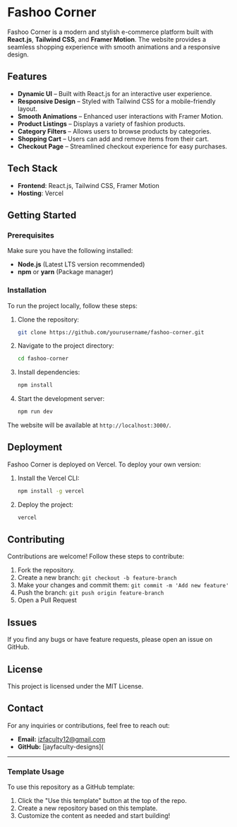 # Fashoo Corner

Fashoo Corner is a modern and stylish e-commerce platform built with **React.js**, **Tailwind CSS**, and **Framer Motion**. The website provides a seamless shopping experience with smooth animations and a responsive design.

## Features

- **Dynamic UI** – Built with React.js for an interactive user experience.
- **Responsive Design** – Styled with Tailwind CSS for a mobile-friendly layout.
- **Smooth Animations** – Enhanced user interactions with Framer Motion.
- **Product Listings** – Displays a variety of fashion products.
- **Category Filters** – Allows users to browse products by categories.
- **Shopping Cart** – Users can add and remove items from their cart.
- **Checkout Page** – Streamlined checkout experience for easy purchases.

## Tech Stack

- **Frontend**: React.js, Tailwind CSS, Framer Motion
- **Hosting**: Vercel

## Getting Started

### Prerequisites

Make sure you have the following installed:

- **Node.js** (Latest LTS version recommended)
- **npm** or **yarn** (Package manager)

### Installation

To run the project locally, follow these steps:

1. Clone the repository:
   ```sh
   git clone https://github.com/yourusername/fashoo-corner.git
   ```
2. Navigate to the project directory:
   ```sh
   cd fashoo-corner
   ```
3. Install dependencies:
   ```sh
   npm install
   ```
4. Start the development server:
   ```sh
   npm run dev
   ```

The website will be available at `http://localhost:3000/`.

## Deployment

Fashoo Corner is deployed on Vercel. To deploy your own version:

1. Install the Vercel CLI:
   ```sh
   npm install -g vercel
   ```
2. Deploy the project:
   ```sh
   vercel
   ```

## Contributing

Contributions are welcome! Follow these steps to contribute:

1. Fork the repository.
2. Create a new branch: `git checkout -b feature-branch`
3. Make your changes and commit them: `git commit -m 'Add new feature'`
4. Push the branch: `git push origin feature-branch`
5. Open a Pull Request

## Issues

If you find any bugs or have feature requests, please open an issue on GitHub.

## License

This project is licensed under the MIT License.

## Contact

For any inquiries or contributions, feel free to reach out:

- **Email:** izfaculty12@gmail.com
- **GitHub:** [jayfaculty-designs]([](https://github.com/jayfaculty-design/)

---

### Template Usage

To use this repository as a GitHub template:

1. Click the "Use this template" button at the top of the repo.
2. Create a new repository based on this template.
3. Customize the content as needed and start building!

